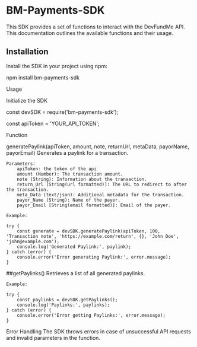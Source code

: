# BM-Payments-SDK
This SDK provides a set of functions to interact with the DevFundMe API. This documentation outlines the available functions and their usage.

## Installation

Install the SDK in your project using npm:

npm install bm-payments-sdk

Usage

Initialize the SDK

const devSDK = require('bm-payments-sdk');

const apiToken = 'YOUR_API_TOKEN';

Function

generatePaylink(apiToken, amount, note, returnUrl, metaData, payorName, payorEmail)
Generates a paylink for a transaction.

    Parameters:
        apiToken: the token of the api
        amount (Number): The transaction amount.
        note (String): Information about the transaction.
        return_Url [String(url formatted)]: The URL to redirect to after the transaction.
        meta_Data (text/json): Additional metadata for the transaction.
        payor_Name (String): Name of the payer.
        payor_Email [String(email formatted)]: Email of the payer.

    Example:

    try {
        const generate = devSDK.generatePaylink(apiToken, 100, 'Transaction note', 'https://example.com/return', {}, 'John Doe', 'john@example.com');
        console.log('Generated Paylink:', paylink);
    } catch (error) {
        console.error('Error generating Paylink:', error.message);
    }

##getPaylinks()
Retrieves a list of all generated paylinks.

    Example:

    try {
        const paylinks = devSDK.getPaylinks();
        console.log('Paylinks:', paylinks);
    } catch (error) {
        console.error('Error getting Paylinks:', error.message);
    }

Error Handling
The SDK throws errors in case of unsuccessful API requests and invalid parameters in the function. 
